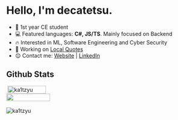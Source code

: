 # Hello, I'm decatetsu.

- 📕 1st year CE student
- 💻 Featured languages: **C#, JS/TS**. Mainly focused on Backend
- 🔥 Interested in ML, Software Engineering and Cyber Security
- 🚀 Working on [Local Quotes](https://github.com/ka1tzyu/local-quotes)
- 😌 Contact me: [Website](https://decatetsu.github.io) | [LinkedIn](https://www.linkedin.com/in/ka1tzyu)

## Github Stats
<div style="display:flex;flex-direction:column;">

<img src="https://github-readme-stats.vercel.app/api?username=decatetsu&show_icons=true&theme=gotham&`show_icons=true&include_all_commits=true&count_private=true&show_owner=true" alt="ka1tzyu" width="45%" align="right"/>
<img src="https://github-readme-streak-stats.herokuapp.com/?user=decatetsu&theme=dark" width="48%" >
</div>
<br/>
<img src="https://activity-graph.herokuapp.com/graph?username=decatetsu&bg_color=000000&color=4fff67&line=4fff67&point=ffffff&area=true&hide_border=true" alt="ka1tzyu" align="center"/>
